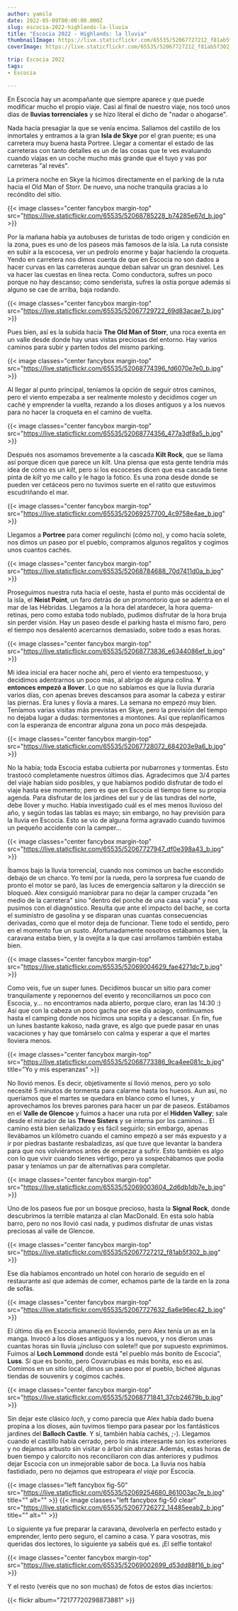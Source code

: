```yaml
---
author: yamila
date: 2022-05-09T00:00:00.000Z
slug: escocia-2022-highlands-la-lluvia
title: "Escocia 2022 - Highlands: la lluvia"
thumbnailImage: https://live.staticflickr.com/65535/52067727212_f81ab5f302_z.jpg
coverImage: https://live.staticflickr.com/65535/52067727212_f81ab5f302_b.jpg

trip: Escocia 2022
tags:
- Escocia

---
```


En Escocia hay un acompañante que siempre aparece y que puede modificar mucho el propio viaje. Casi al final de nuestro viaje, nos tocó unos días de **lluvias torrenciales** y se hizo literal el dicho de "nadar o ahogarse".

<!--more-->

Nada hacía presagiar la que se venía encima. Salíamos del castillo de los inmortales y entramos a la gran **Isla de Skye** por el gran puente; es una carretera muy buena hasta Portree. Llegar a comentar el estado de las carreteras con tanto detalles es un de las cosas que te ves evaluando cuando viajas en un coche mucho más grande que el tuyo y vas por carreteras "al revés".

La primera noche en Skye la hicimos directamente en el parking de la ruta hacia el Old Man of Storr. De nuevo, una noche tranquila gracias a lo recóndito del sitio.

{{< image classes="center fancybox margin-top" src="https://live.staticflickr.com/65535/52068785228_b74285e67d_b.jpg" >}}

Por la mañana había ya autobuses de turistas de todo origen y condición en la zona, pues es uno de los paseos más famosos de la isla. La ruta consiste en subir a la escocesa, ver un pedrolo enorme y bajar haciendo la croqueta. Yendo en carretera nos dimos cuenta de que en Escocia no son dados a hacer curvas en las carreteras aunque deban salvar un gran desnivel. Les va hacer las cuestas en línea recta. Como conductora, sufres un poco porque no hay descanso; como senderista, sufres la ostia porque además si alguno se cae de arriba, baja rodando.

{{< image classes="center fancybox margin-top" src="https://live.staticflickr.com/65535/52067729722_69d83acae7_b.jpg" >}}

Pues bien, así es la subida hacia **The Old Man of Storr**, una roca exenta en un valle desde donde hay unas vistas preciosas del entorno. Hay varios caminos para subir y parten todos del mismo parking.

{{< image classes="center fancybox margin-top" src="https://live.staticflickr.com/65535/52068774396_fd6070e7e0_b.jpg" >}}

Al llegar al punto principal, teníamos la opción de seguir otros caminos, pero el viento empezaba a ser realmente molesto y decidimos coger un caché y emprender la vuelta, rezando a los dioses antiguos y a los nuevos para no hacer la croqueta en el camino de vuelta.

{{< image classes="center fancybox margin-top" src="https://live.staticflickr.com/65535/52068774356_477a3df8a5_b.jpg" >}}

Después nos asomamos brevemente a la cascada **Kilt Rock**, que se llama así porque dicen que parece un _kilt_. Una piensa que esta gente tendría más idea de cómo es un _kilt_, pero si los escoceses dicen que esa cascada tiene pinta de _kilt_ yo me callo y le hago la fotico. Es una zona desde donde se pueden ver cetáceos pero no tuvimos suerte en el ratito que estuvimos escudriñando el mar.

{{< image classes="center fancybox margin-top" src="https://live.staticflickr.com/65535/52069257700_4c9758e4ae_b.jpg" >}}

Llegamos a **Portree** para comer regulinchi (cómo no), y como hacía solete, nos dimos un paseo por el pueblo, compramos algunos regalitos y cogimos unos cuantos cachés.

{{< image classes="center fancybox margin-top" src="https://live.staticflickr.com/65535/52068784688_70d7411d0a_b.jpg" >}}

Proseguimos nuestra ruta hacia el oeste, hasta el punto más occidental de la isla, el **Neist Point**, un faro detrás de un promontorio que se adentra en el mar de las Hébridas. Llegamos a la hora del atardecer, la hora quema-retinas, pero como estaba todo nublado, pudimos disfrutar de la hora bruja sin perder visión. Hay un paseo desde el parking hasta el mismo faro, pero el tiempo nos desalentó acercarnos demasiado, sobre todo a esas horas.

{{< image classes="center fancybox margin-top" src="https://live.staticflickr.com/65535/52068773836_e6344086ef_b.jpg" >}}

Mi idea inicial era hacer noche ahí, pero el viento era tempestuoso, y decidimos adentrarnos un poco más, al abrigo de alguna colina. **Y entonces empezó a llover**. Lo que no sabíamos es que la lluvia duraría varios días, con apenas breves descansos para asomar la cabeza y estirar las piernas. Era lunes y llovía a mares. La semana no empezó muy bien. Teníamos varias visitas más previstas en Skye, pero la previsión del tiempo no dejaba lugar a dudas: tormentones a montones. Así que replanificamos con la esperanza de encontrar alguna zona un poco más despejada.

{{< image classes="center fancybox margin-top" src="https://live.staticflickr.com/65535/52067728072_684203e9a6_b.jpg" >}}

No la había; toda Escocia estaba cubierta por nubarrones y tormentas. Esto trastocó completamente nuestros últimos días. Agradecimos que 3/4 partes del viaje habían sido posibles, y que habíamos podido disfrutar de todo el viaje hasta ese momento; pero es que en Escocia el tiempo tiene su propia agenda. Para disfrutar de los jardines del sur y de las tundras del norte, debe llover y mucho. Había investigado cuál es el mes menos lluvioso del año, y según todas las tablas es mayo; sin embargo, no hay previsión para la lluvia en Escocia. Esto se vio de alguna forma agravado cuando tuvimos un pequeño accidente con la camper...

{{< image classes="center fancybox margin-top" src="https://live.staticflickr.com/65535/52067727947_df0e398a43_b.jpg" >}}

Íbamos bajo la lluvia torrencial, cuando nos comimos un bache escondido debajo de un charco. Yo temí por la rueda, pero la sorpresa fue cuando de pronto el motor se paró, las luces de emergencia saltaron y la dirección se bloqueó. Alex consiguió maniobrar para no dejar la camper cruzada "en medio de la carretera" sino "dentro del porche de una casa vacía" y nos pusimos con el diagnóstico. Resulta que ante el impacto del bache, se corta el suministro de gasolina y se disparan unas cuantas consecuencias derivadas, como que el motor deja de funcionar. Tiene todo el sentido, pero en el momento fue un susto. Afortunadamente nosotros estábamos bien, la caravana estaba bien, y la ovejita a la que casi arrollamos también estaba bien.

{{< image classes="center fancybox margin-top" src="https://live.staticflickr.com/65535/52069004629_fae4271dc7_b.jpg" >}}

Como veis, fue un super lunes. Decidimos buscar un sitio para comer tranquilamente y reponernos del evento y reconciliarnos un poco con Escocia, y... no encontramos nada abierto, porque claro, eran las 14:30 :) Así que con la cabeza un poco gacha por ese día aciago, continuamos hasta el camping donde nos hicimos una sopita y a descansar. En fin, fue un lunes bastante kakoso, nada grave, es algo que puede pasar en unas vacaciones y hay que tomárselo con calma y esperar a que el martes lloviera menos.

{{< image classes="center fancybox margin-top" src="https://live.staticflickr.com/65535/52068773386_9ca4ee081c_b.jpg" title="Yo y mis esperanzas" >}}

No llovió menos. Es decir, objetivamente sí llovió menos, pero yo solo necesité 5 minutos de tormenta para calarme hasta los huesos. Aun así, no queríamos que el martes se quedara en blanco como el lunes, y aprovechamos los breves parones para hacer un par de paseos. Estábamos en el **Valle de Glencoe** y fuimos a hacer una ruta por el **Hidden Valley**; sale desde el mirador de las **Three Sisters** y se interna por los caminos... El camino está bien señalizado y es fácil seguirlo; sin embargo, apenas llevábamos un kilómetro cuando el camino empezó a ser más expuesto y a ir por piedras bastante resbaladizas, así que tuve que levantar la bandera para que nos volviéramos antes de empezar a sufrir. Esto también es algo con lo que vivir cuando tienes vértigo, pero ya sospechábamos que podía pasar y teníamos un par de alternativas para completar.

{{< image classes="center fancybox margin-top" src="https://live.staticflickr.com/65535/52069003604_2d6db1db7e_b.jpg" >}}

Uno de los paseos fue por un bosque precioso, hasta la **Signal Rock**, donde descubrimos la terrible matanza al clan MacDonald. En esta solo había barro, pero no nos llovió casi nada, y pudimos disfrutar de unas vistas preciosas al valle de Glencoe.

{{< image classes="center fancybox margin-top" src="https://live.staticflickr.com/65535/52067727212_f81ab5f302_b.jpg" >}}

Ese día habíamos encontrado un hotel con horario de seguido en el restaurante así que además de comer, echamos parte de la tarde en la zona de sofás.

{{< image classes="center fancybox margin-top" src="https://live.staticflickr.com/65535/52067727632_6a6e96ec42_b.jpg" >}}

El último día en Escocia amaneció lloviendo, pero Alex tenía un as en la manga. Invocó a los dioses antiguos y a los nuevos, y nos dieron unas cuantas horas sin lluvia ¡¡incluso con solete!! que por supuesto exprimimos. Fuimos al **Loch Lommond** donde está "el pueblo más bonito de Escocia", **Luss**. Sí que es bonito, pero Covarrubias es más bonita, eso es así. Comimos en un sitio local, dimos un paseo por el pueblo, bicheé algunas tiendas de souvenirs y cogimos cachés.

{{< image classes="center fancybox margin-top" src="https://live.staticflickr.com/65535/52068771841_37cb24679b_b.jpg" >}}

Sin dejar este clásico _loch_, y como parecía que Alex había dado buena propina a los dioses, aún tuvimos tiempo para pasear por los fantásticos jardines del **Balloch Castle**. Y sí, también había cachés, ;-). Llegamos cuando el castillo había cerrado, pero lo más interesante son los exteriores y no dejamos arbusto sin visitar o árbol sin abrazar. Además, estas horas de buen tiempo y calorcito nos reconciliaron con días anteriores y pudimos dejar Escocia con un inmejorable sabor de boca. La lluvia nos había fastidiado, pero no dejamos que estropeara _el viaje_ por Escocia.

{{< image classes="left fancybox fig-50" src="https://live.staticflickr.com/65535/52069254680_861003ac7e_b.jpg" title="" alt="" >}}
{{< image classes="left fancybox fig-50 clear" src="https://live.staticflickr.com/65535/52067726272_14485eeab2_b.jpg" title="" alt="" >}}

Lo siguiente ya fue preparar la caravana, devolverla en perfecto estado y emprender, lento pero seguro, el camino a casa. Y para vosotras, mis queridas dos lectores, lo siguiente ya sabéis qué es. ¡El selfie tontako!

{{< image classes="center fancybox margin-top" src="https://live.staticflickr.com/65535/52069002699_d53dd88f16_b.jpg" >}}

Y el resto (veréis que no son muchas) de fotos de estos días inciertos:

{{< flickr album="72177720298873881" >}}
